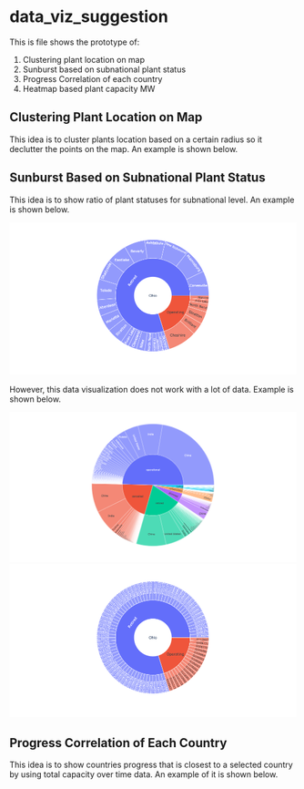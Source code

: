 # data_viz_suggestion

This is file shows the prototype of:

1. Clustering plant location on map
2. Sunburst based on subnational plant status
3. Progress Correlation of each country
4. Heatmap based plant capacity MW

## Clustering Plant Location on Map

This idea is to cluster plants location based on a certain radius so it declutter the points on the map. An example is shown below.

## Sunburst Based on Subnational Plant Status

This idea is to show ratio of plant statuses for subnational level. An example is shown below.

<p align="center">
    <img src="images/sunburst/sunburst_good_example.png">
</p>

However, this data visualization does not work with a lot of data. Example is shown below.

<p align="center">
    <img src="images/sunburst/sunburst_too_much_data.png">
    <img src="images/sunburst/sunburst_too_much_data2.png">
</p>

## Progress Correlation of Each Country

This idea is to show countries progress that is closest to a selected country by using total capacity over time data. An example of it is shown below.
